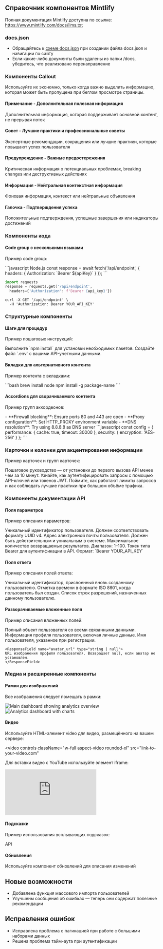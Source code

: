 ## Справочник компонентов Mintlify
Полная документация Mintlify доступна по ссылке: https://www.mintlify.com/docs/llms.txt

### docs.json

- Обращайтесь к [схеме docs.json](https://mintlify.com/docs.json) при создании файла docs.json и навигации по сайту
- Если какие-либо документы были удалены из папки /docs, убедитесь, что реализовано перенаправление

### Компоненты Callout
Используйте их экономно, только когда важно выделить информацию, которая может быть пропущена при беглом просмотре страницы.

#### Примечание - Дополнительная полезная информация

<Note>
Дополнительная информация, которая поддерживает основной контент, не прерывая поток
</Note>

#### Совет - Лучшие практики и профессиональные советы

<Tip>
Экспертные рекомендации, сокращения или лучшие практики, которые повышают успех пользователя
</Tip>

#### Предупреждение - Важные предостережения

<Warning>
Критическая информация о потенциальных проблемах, breaking changes или деструктивных действиях
</Warning>

#### Информация - Нейтральная контекстная информация

<Info>
Фоновая информация, контекст или нейтральные объявления
</Info>

#### Галочка - Подтверждения успеха

<Check>
Положительные подтверждения, успешные завершения или индикаторы достижений
</Check>

### Компоненты кода

#### Code group с несколькими языками

Пример code group:

<CodeGroup>
```javascript Node.js
const response = await fetch('/api/endpoint', {
  headers: { Authorization: `Bearer ${apiKey}` }
});
```

```python Python
import requests
response = requests.get('/api/endpoint', 
  headers={'Authorization': f'Bearer {api_key}'})
```

```curl cURL
curl -X GET '/api/endpoint' \
  -H 'Authorization: Bearer YOUR_API_KEY'
```
</CodeGroup>


### Структурные компоненты

#### Шаги для процедур

Пример пошаговых инструкций:

<Steps>
<Step title="Install dependencies">
  Выполните `npm install` для установки необходимых пакетов.
</Step>

<Step title="Configure environment">
  Создайте файл `.env` с вашими API-учетными данными.
</Step>
</Steps>

#### Вкладки для альтернативного контента

Пример контента с вкладками:

<Tabs>
  <Tab title="macOS">
    ```bash
    brew install node
    npm install -g package-name
    ```
  </Tab>
</Tabs>

#### Accordions для сворачиваемого контента

Пример групп аккордеонов:

<AccordionGroup>
<Accordion title="Troubleshooting connection issues">
  - **Firewall blocking**: Ensure ports 80 and 443 are open
  - **Proxy configuration**: Set HTTP_PROXY environment variable
  - **DNS resolution**: Try using 8.8.8.8 as DNS server
</Accordion>

<Accordion title="Advanced configuration">
  ```javascript
  const config = {
    performance: { cache: true, timeout: 30000 },
    security: { encryption: 'AES-256' }
  };
  ```
</Accordion>
</AccordionGroup>

### Карточки и колонки для акцентирования информации

Пример карточек и групп карточек:

<Card title="Руководство по началу работы" icon="rocket" href="/quickstart">
Пошаговое руководство — от установки до первого вызова API менее чем за 10 минут.
</Card>

<CardGroup cols={2}>
<Card title="Аутентификация" icon="key" href="/auth">
  Узнайте, как аутентифицировать запросы с помощью API-ключей или токенов JWT.
</Card>

<Card title="Ограничение скорости" icon="clock" href="/rate-limits">
  Поймите, как работают лимиты запросов и как соблюдать лучшие практики при большом объёме трафика.
</Card>
</CardGroup>

### Компоненты документации API

#### Поля параметров

Пример описания параметров:

<ParamField path="user_id" type="string" required>
Уникальный идентификатор пользователя. Должен соответствовать формату UUID v4.
</ParamField>

<ParamField body="email" type="string" required>
Адрес электронной почты пользователя. Должен быть действительным и уникальным в системе.
</ParamField>

<ParamField query="limit" type="integer" default="10">
Максимальное количество возвращаемых результатов. Диапазон: 1–100.
</ParamField>

<ParamField header="Authorization" type="string" required>
Токен типа Bearer для аутентификации в API. Формат: `Bearer YOUR_API_KEY`
</ParamField>

#### Поля ответа

Пример описания полей ответа:

<ResponseField name="user_id" type="string" required>
Уникальный идентификатор, присвоенный вновь созданному пользователю.
</ResponseField>

<ResponseField name="created_at" type="timestamp">
Отметка времени в формате ISO 8601, когда пользователь был создан.
</ResponseField>

<ResponseField name="permissions" type="array">
Список строк разрешений, назначенных данному пользователю.
</ResponseField>

#### Разворачиваемые вложенные поля

Пример описания вложенных полей:

<ResponseField name="user" type="object">
Полный объект пользователя со всеми связанными данными.

<Expandable title="User properties">
  <ResponseField name="profile" type="object">
  Информация профиля пользователя, включая личные данные.
  
  <Expandable title="Profile details">
    <ResponseField name="first_name" type="string">
    Имя пользователя, указанное при регистрации.
    </ResponseField>
    
    <ResponseField name="avatar_url" type="string | null">
    URL изображения профиля пользователя. Возвращает null, если аватар не установлен.
    </ResponseField>
  </Expandable>
  </ResponseField>
</Expandable>
</ResponseField>

### Медиа и расширенные компоненты

#### Рамки для изображений

Все изображения следует помещать в рамки:

<Frame>
<img src="/images/dashboard.png" alt="Main dashboard showing analytics overview" />
</Frame>

<Frame caption="The analytics dashboard provides real-time insights">
<img src="/images/analytics.png" alt="Analytics dashboard with charts" />
</Frame>

#### Видео

Используйте HTML-элемент video для видео, размещённого на вашем сервере:

<video
  controls
  className="w-full aspect-video rounded-xl"
  src="link-to-your-video.com"
></video>

Для вставки видео с YouTube используйте элемент iframe:

<iframe
  className="w-full aspect-video rounded-xl"
  src="https://www.youtube.com/embed/4KzFe50RQkQ"
  title="YouTube video player"
  frameBorder="0"
  allow="accelerometer; autoplay; clipboard-write; encrypted-media; gyroscope; picture-in-picture"
  allowFullScreen
></iframe>

#### Подсказки

Пример использования всплывающих подсказок:

<Tooltip tip="Application Programming Interface (API) - протоколы для создания программного обеспечения">
API
</Tooltip>

#### Обновления

Используйте компонент обновлений для описания изменений

<Update label="Version 2.1.0" description="Released March 15, 2024">
  
## Новые возможности
- Добавлена функция массового импорта пользователей
- Улучшены сообщения об ошибках — теперь они содержат полезные рекомендации

## Исправления ошибок
- Исправлена проблема с пагинацией при работе с большими наборами данных
- Решена проблема тайм-аута при аутентификации
</Update>

